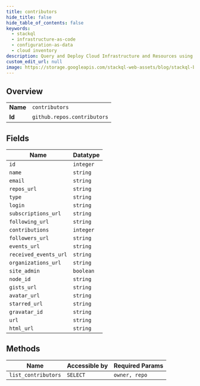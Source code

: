 ```yaml
---
title: contributors
hide_title: false
hide_table_of_contents: false
keywords:
  - stackql
  - infrastructure-as-code
  - configuration-as-data
  - cloud inventory
description: Query and Deploy Cloud Infrastructure and Resources using SQL
custom_edit_url: null
image: https://storage.googleapis.com/stackql-web-assets/blog/stackql-blog-post-featured-image.png
---
```

  
    

## Overview
<table><tbody>
<tr><td><b>Name</b></td><td><code>contributors</code></td></tr>
<tr><td><b>Id</b></td><td><code>github.repos.contributors</code></td></tr>
</tbody></table>

## Fields
| Name | Datatype |
| ---- | -------- |
| `id` | `integer` |
| `name` | `string` |
| `email` | `string` |
| `repos_url` | `string` |
| `type` | `string` |
| `login` | `string` |
| `subscriptions_url` | `string` |
| `following_url` | `string` |
| `contributions` | `integer` |
| `followers_url` | `string` |
| `events_url` | `string` |
| `received_events_url` | `string` |
| `organizations_url` | `string` |
| `site_admin` | `boolean` |
| `node_id` | `string` |
| `gists_url` | `string` |
| `avatar_url` | `string` |
| `starred_url` | `string` |
| `gravatar_id` | `string` |
| `url` | `string` |
| `html_url` | `string` |
## Methods
| Name | Accessible by | Required Params |
| ---- | ------------- | --------------- |
| `list_contributors` | `SELECT` | `owner, repo` |
